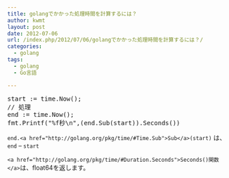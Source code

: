 ```yaml
---
title: golangでかかった処理時間を計算するには？
author: kwmt
layout: post
date: 2012-07-06
url: /index.php/2012/07/06/golangでかかった処理時間を計算するには？/
categories:
  - golang
tags:
  - golang
  - Go言語

---
```

<pre class="go">start := time.Now();
// 処理
end := time.Now();
fmt.Printf("%f秒\n",(end.Sub(start)).Seconds())
</pre>

`end.<a href="http://golang.org/pkg/time/#Time.Sub">Sub</a>(start)` は、`end` &#8211; `start` 

`<a href="http://golang.org/pkg/time/#Duration.Seconds">Seconds()関数</a>`は、float64を返します。